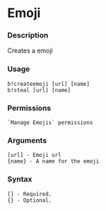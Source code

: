 # Emoji

### **Description**

Creates a emoji

### Usage

```
b!createemoji [url] [name]
b!steal [url] [name]
```

### Permissions

```
`Manage Emojis` permissions
```

### Arguments

```
[url] - Emoji url
{name} - A name for the emoji
```

### Syntax

```
[] - Required.
{} - Optional.
```
